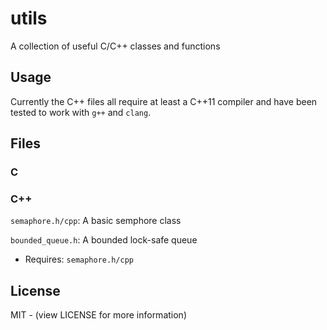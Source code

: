 # utils
A collection of useful C/C++ classes and functions

## Usage
Currently the C++ files all require at least a C++11 compiler
and have been tested to work with `g++` and `clang`.

## Files

### C

### C++

`semaphore.h/cpp`: A basic semphore class

`bounded_queue.h`: A bounded lock-safe queue
- Requires: `semaphore.h/cpp`

## License
MIT - (view LICENSE for more information)
